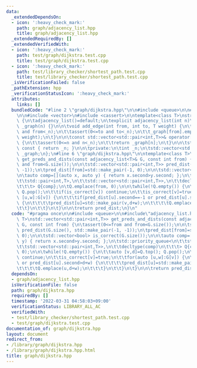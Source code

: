 ```yaml
---
data:
  _extendedDependsOn:
  - icon: ':heavy_check_mark:'
    path: graph/adjacency_list.hpp
    title: graph/adjacency_list.hpp
  _extendedRequiredBy: []
  _extendedVerifiedWith:
  - icon: ':heavy_check_mark:'
    path: test/graph/dijkstra.test.cpp
    title: test/graph/dijkstra.test.cpp
  - icon: ':heavy_check_mark:'
    path: test/library_checker/shortest_path.test.cpp
    title: test/library_checker/shortest_path.test.cpp
  _isVerificationFailed: false
  _pathExtension: hpp
  _verificationStatusIcon: ':heavy_check_mark:'
  attributes:
    links: []
  bundledCode: "#line 2 \"graph/dijkstra.hpp\"\n\n#include <queue>\n\n#line 2 \"graph/adjacency_list.hpp\"\
    \n\n#include <vector>\n#include <cassert>\n\ntemplate<class T>\nstruct adjacency_list\
    \ {\n\tadjacency_list()=default;\n\texplicit adjacency_list(int n)\n\t\t: _n(n),\
    \ _graph(n) {}\n\n\tvoid add_edge(int from, int to, T weight) {\n\t\tassert(0<=from\
    \ and from<_n);\n\t\tassert(0<=to and to<_n);\n\t\t_graph[from].emplace_back(to,\
    \ weight);\n\t}\n\n\tconst std::vector<std::pair<int,T>>& operator[](int n) const\
    \ {\n\t\tassert(0<=n and n<_n);\n\t\treturn _graph[n];\n\t}\n\n\tstd::size_t size()\
    \ const { return _n; }\n\n\tprivate:\n\tint _n;\n\tstd::vector<std::vector<std::pair<int,T>>>\
    \ _graph;\n};\n#line 6 \"graph/dijkstra.hpp\"\n\ntemplate<class T>\nstd::vector<std::pair<int,T>>\
    \ get_preds_and_dists(const adjacency_list<T>& G, const int from) {\n\tassert(0<=from\
    \ and from<G.size());\n\n\tstd::vector<std::pair<int,T>> pred_dist(G.size(), std::make_pair(-1,\
    \ -1));\n\tpred_dist[from]=std::make_pair(-1, 0);\n\n\tstd::vector<bool> is_correct(G.size());\n\
    \n\tauto comp=[](auto x, auto y) { return x.second>y.second; };\n\tstd::priority_queue<\n\
    \t\tstd::pair<int,T>,\n\t\tstd::vector<std::pair<int,T>>,\n\t\tdecltype(comp)\n\
    \t\t\t> Q{comp};\n\tQ.emplace(from, 0);\n\n\twhile(!Q.empty()) {\n\t\tauto [v,d]=Q.top();\
    \ Q.pop();\n\t\tif(is_correct[v]) continue;\n\t\tis_correct[v]=true;\n\t\tfor(auto\
    \ [u,w]:G[v]) {\n\t\t\tif(pred_dist[u].second==-1 or pred_dist[u].second>d+w)\
    \ {\n\t\t\t\tpred_dist[u]=std::make_pair(v,d+w);\n\t\t\t\tQ.emplace(u,d+w);\n\t\
    \t\t}\n\t\t}\n\t}\n\n\treturn pred_dist;\n}\n"
  code: "#pragma once\n\n#include <queue>\n\n#include\"adjacency_list.hpp\"\n\ntemplate<class\
    \ T>\nstd::vector<std::pair<int,T>> get_preds_and_dists(const adjacency_list<T>&\
    \ G, const int from) {\n\tassert(0<=from and from<G.size());\n\n\tstd::vector<std::pair<int,T>>\
    \ pred_dist(G.size(), std::make_pair(-1, -1));\n\tpred_dist[from]=std::make_pair(-1,\
    \ 0);\n\n\tstd::vector<bool> is_correct(G.size());\n\n\tauto comp=[](auto x, auto\
    \ y) { return x.second>y.second; };\n\tstd::priority_queue<\n\t\tstd::pair<int,T>,\n\
    \t\tstd::vector<std::pair<int,T>>,\n\t\tdecltype(comp)\n\t\t\t> Q{comp};\n\tQ.emplace(from,\
    \ 0);\n\n\twhile(!Q.empty()) {\n\t\tauto [v,d]=Q.top(); Q.pop();\n\t\tif(is_correct[v])\
    \ continue;\n\t\tis_correct[v]=true;\n\t\tfor(auto [u,w]:G[v]) {\n\t\t\tif(pred_dist[u].second==-1\
    \ or pred_dist[u].second>d+w) {\n\t\t\t\tpred_dist[u]=std::make_pair(v,d+w);\n\
    \t\t\t\tQ.emplace(u,d+w);\n\t\t\t}\n\t\t}\n\t}\n\n\treturn pred_dist;\n}\n"
  dependsOn:
  - graph/adjacency_list.hpp
  isVerificationFile: false
  path: graph/dijkstra.hpp
  requiredBy: []
  timestamp: '2022-03-31 04:58:03+09:00'
  verificationStatus: LIBRARY_ALL_AC
  verifiedWith:
  - test/library_checker/shortest_path.test.cpp
  - test/graph/dijkstra.test.cpp
documentation_of: graph/dijkstra.hpp
layout: document
redirect_from:
- /library/graph/dijkstra.hpp
- /library/graph/dijkstra.hpp.html
title: graph/dijkstra.hpp
---
```

